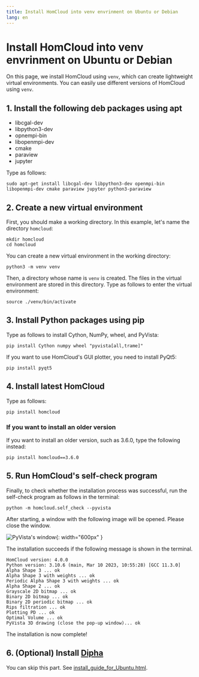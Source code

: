```yaml
---
title: Install HomCloud into venv envrinment on Ubuntu or Debian 
lang: en
---
```


# Install HomCloud into venv envrinment on Ubuntu or Debian

On this page, we install HomCloud using `venv`, which can create lightweight virtual environments.
You can easily use different versions of HomCloud using `venv`.

## 1. Install the following deb packages using apt

* libcgal-dev
* libpython3-dev
* opnempi-bin
* libopenmpi-dev
* cmake
* paraview
* jupyter

Type as follows:

    sudo apt-get install libcgal-dev libpython3-dev openmpi-bin libopenmpi-dev cmake paraview jupyter python3-paraview

## 2. Create a new virtual environment

First, you should make a working directory. In this example, let's name the directory `homcloud`:

    mkdir homcloud
    cd homcloud

You can create a new virtual environment in the working directory:

    python3 -m venv venv

Then, a directory whose name is `venv` is created. The files in the virtual environment are stored in this directory.
Type as follows to enter the virtual environment:

    source ./venv/bin/activate
    
## 3. Install Python packages using pip

Type as follows to install Cython, NumPy, wheel, and PyVista:

    pip install Cython numpy wheel "pyvista[all,trame]"

If you want to use HomCloud's GUI plotter, you need to install PyQt5:

    pip install pyqt5

## 4. Install latest HomCloud

Type as follows:

    pip install homcloud

### If you want to install an older version

If you want to install an older version, such as 3.6.0, type the following instead:

    pip install homcloud==3.6.0

## 5. Run HomCloud's self-check program

Finally, to check whether the installation process was successful, run the self-check program as follows in the terminal:

    python -m homcloud.self_check --pyvista

After starting, a window with the following image will be opened. Please close the window.

![PyVista's window](/images/screenshot-selfcheck-pyvista.png){: width="600px" }

The installation succeeds if the following message is shown in the terminal.

    HomCloud version: 4.0.0
    Python version: 3.10.6 (main, Mar 10 2023, 10:55:28) [GCC 11.3.0]
    Alpha Shape 3 ... ok
    Alpha Shape 3 with weights ... ok
    Periodic Alpha Shape 3 with weights ... ok
    Alpha Shape 2 ... ok
    Grayscale 2D bitmap ... ok
    Binary 2D bitmap ... ok
    Binary 2D periodic bitmap ... ok
    Rips filtration ... ok
    Plotting PD ... ok
    Optimal Volume ... ok
    PyVista 3D drawing (close the pop-up window)... ok

The installation is now complete!


## 6. (Optional) Install [Dipha](http://github.com/DIPHA/dipha)

You can skip this part.
See [install_guide_for_Ubuntu.html](install_guide_for_Ubuntu.html).

